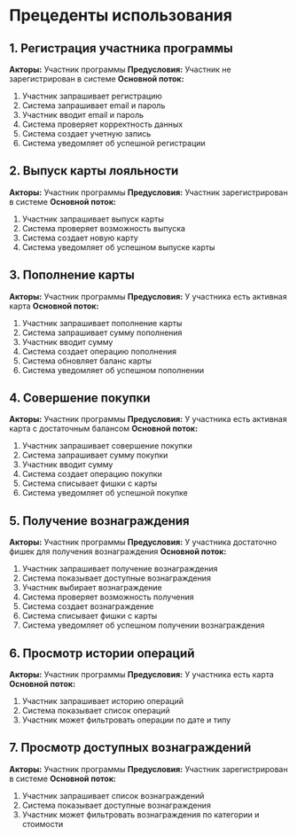# Прецеденты использования

## 1. Регистрация участника программы

**Акторы:** Участник программы
**Предусловия:** Участник не зарегистрирован в системе
**Основной поток:**

1. Участник запрашивает регистрацию
2. Система запрашивает email и пароль
3. Участник вводит email и пароль
4. Система проверяет корректность данных
5. Система создает учетную запись
6. Система уведомляет об успешной регистрации

## 2. Выпуск карты лояльности

**Акторы:** Участник программы
**Предусловия:** Участник зарегистрирован в системе
**Основной поток:**

1. Участник запрашивает выпуск карты
2. Система проверяет возможность выпуска
3. Система создает новую карту
4. Система уведомляет об успешном выпуске карты

## 3. Пополнение карты

**Акторы:** Участник программы
**Предусловия:** У участника есть активная карта
**Основной поток:**

1. Участник запрашивает пополнение карты
2. Система запрашивает сумму пополнения
3. Участник вводит сумму
4. Система создает операцию пополнения
5. Система обновляет баланс карты
6. Система уведомляет об успешном пополнении

## 4. Совершение покупки

**Акторы:** Участник программы
**Предусловия:** У участника есть активная карта с достаточным балансом
**Основной поток:**

1. Участник запрашивает совершение покупки
2. Система запрашивает сумму покупки
3. Участник вводит сумму
4. Система создает операцию покупки
5. Система списывает фишки с карты
6. Система уведомляет об успешной покупке

## 5. Получение вознаграждения

**Акторы:** Участник программы
**Предусловия:** У участника достаточно фишек для получения вознаграждения
**Основной поток:**

1. Участник запрашивает получение вознаграждения
2. Система показывает доступные вознаграждения
3. Участник выбирает вознаграждение
4. Система проверяет возможность получения
5. Система создает вознаграждение
6. Система списывает фишки с карты
7. Система уведомляет об успешном получении вознаграждения

## 6. Просмотр истории операций

**Акторы:** Участник программы
**Предусловия:** У участника есть карта
**Основной поток:**

1. Участник запрашивает историю операций
2. Система показывает список операций
3. Участник может фильтровать операции по дате и типу

## 7. Просмотр доступных вознаграждений

**Акторы:** Участник программы
**Предусловия:** Участник зарегистрирован в системе
**Основной поток:**

1. Участник запрашивает список вознаграждений
2. Система показывает доступные вознаграждения
3. Участник может фильтровать вознаграждения по категории и стоимости 
